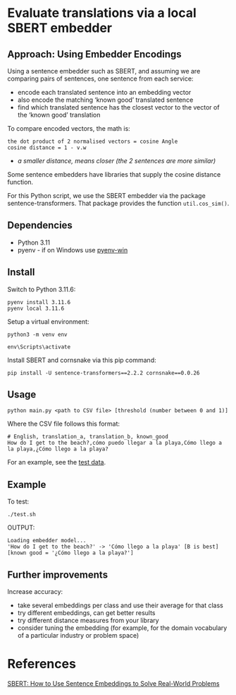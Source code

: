 # Evaluate translations via a local SBERT embedder

## Approach: Using Embedder Encodings

Using a sentence embedder such as SBERT, and assuming we are comparing pairs of sentences, one sentence from each service:

- encode each translated sentence into an embedding vector
- also encode the matching ‘known good’ translated sentence
- find which translated sentence has the closest vector to the vector of the ‘known good’ translation

To compare encoded vectors, the math is:

    the dot product of 2 normalised vectors = cosine Angle
    cosine distance = 1 - v.w
    
- *a smaller distance, means closer (the 2 sentences are more similar)*

Some sentence embedders have libraries that supply the cosine distance function.

For this Python script, we use the SBERT embedder via the package sentence-transformers. That package provides the function `util.cos_sim()`.

## Dependencies

- Python 3.11
- pyenv - if on Windows use [pyenv-win](https://github.com/pyenv-win/pyenv-win)

## Install

Switch to Python 3.11.6:

```
pyenv install 3.11.6
pyenv local 3.11.6
```

Setup a virtual environment:

```
python3 -m venv env

env\Scripts\activate
```

Install SBERT and cornsnake via this pip command:

```
pip install -U sentence-transformers==2.2.2 cornsnake==0.0.26
```

## Usage

```
python main.py <path to CSV file> [threshold (number between 0 and 1)]
```

Where the CSV file follows this format:

```
# English, translation_a, translation_b, known_good
How do I get to the beach?,cómo puedo llegar a la playa,Cómo llego a la playa,¿Cómo llego a la playa?
```

For an example, see the [test data](../../test-resources/english-to-spanish.csv).

## Example

To test:

```
./test.sh
```

OUTPUT:

```
Loading embedder model...
'How do I get to the beach?' -> 'Cómo llego a la playa' [B is best] [known good = '¿Cómo llego a la playa?']
```

## Further improvements

Increase accuracy:

- take several embeddings per class and use their average for that class
- try different embeddings, can get better results
- try different distance measures from your library
- consider tuning the embedding (for example, for the domain vocabulary of a particular industry or problem space)

# References

[SBERT: How to Use Sentence Embeddings to Solve Real-World Problems](https://anirbansen2709.medium.com/sbert-how-to-use-sentence-embeddings-to-solve-real-world-problems-f950aa300c72)
